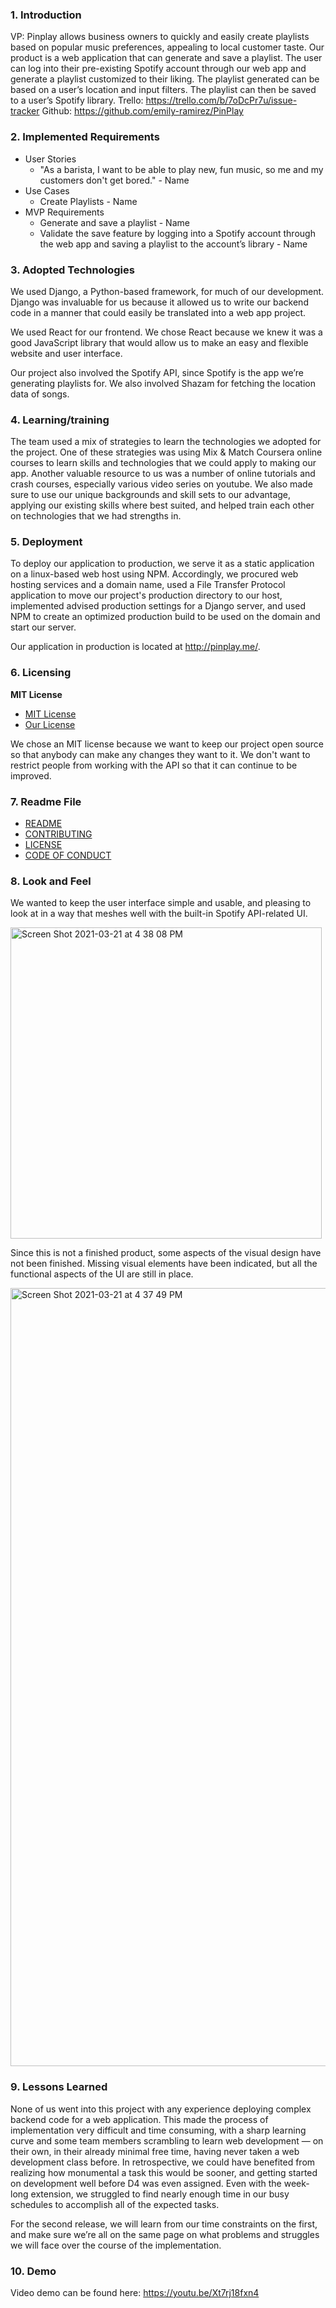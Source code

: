 ### 1. Introduction
VP: Pinplay allows business owners to quickly and easily create playlists based on popular music preferences, appealing to local customer taste. 
Our product is a web application that can generate and save a playlist. The user can log into their pre-existing Spotify account through our web app and generate a playlist customized to their liking. The playlist generated can be based on a user’s location and input filters. The playlist can then be saved to a user’s Spotify library. 
Trello: https://trello.com/b/7oDcPr7u/issue-tracker
Github: https://github.com/emily-ramirez/PinPlay

### 2. Implemented Requirements
* User Stories
    * "As a barista, I want to be able to play new, fun music, so me and my customers don't get bored."   - Name
* Use Cases
    * Create Playlists - Name
* MVP Requirements 
    * Generate and save a playlist - Name
    * Validate the save feature by logging into a Spotify account through the web app and saving a playlist to the account’s library - Name

### 3. Adopted Technologies
We used Django, a Python-based framework, for much of our development. Django was invaluable for us because it allowed us to write our backend code in a manner that could easily be translated into a web app project.

We used React for our frontend. We chose React because we knew it was a good JavaScript library that would allow us to make an easy and flexible website and user interface.

Our project also involved the Spotify API, since Spotify is the app we’re generating playlists for. We also involved Shazam for fetching the location data of songs.

### 4. Learning/training
The team used a mix of strategies to learn the technologies we adopted for the project. One of these strategies was using Mix & Match Coursera online courses to learn skills and technologies that we could apply to making our app. Another valuable resource to us was a number of online tutorials and crash courses, especially various video series on youtube. We also made sure to use our unique backgrounds and skill sets to our advantage, applying our existing skills where best suited, and helped train each other on technologies that we had strengths in.

### 5. Deployment
To deploy our application to production, we serve it as a static application on a linux-based web host using NPM. Accordingly, we procured web hosting services and a domain name, used a File Transfer Protocol application to move our project's production directory to our host, implemented advised production settings for a Django server, and used NPM to create an optimized production build to be used on the domain and start our server.

Our application in production is located at http://pinplay.me/.

### 6. Licensing

**MIT License** 
* [MIT License](https://choosealicense.com/licenses/mit/)
* [Our License](../LICENSE)

We chose an MIT license because we want to keep our project open source so that anybody can make any changes they want to it. We don't want to restrict people from working with the API so that it can continue to be improved. 

### 7. Readme File
* [README](../README.md)
* [CONTRIBUTING](../CONTRIBUTING.md)
* [LICENSE](../LICENSE)
* [CODE OF CONDUCT](../CODE_OF_CONDUCT.md)

### 8. Look and Feel
We wanted to keep the user interface simple and usable, and pleasing to look at in a way that meshes well with the built-in Spotify API-related UI.

<img width="498" alt="Screen Shot 2021-03-21 at 4 38 08 PM" src="https://user-images.githubusercontent.com/75813227/111925001-3a099000-8a64-11eb-9ab5-903d5c1150d1.png">


Since this is not a finished product, some aspects of the visual design have not been finished. Missing visual elements have been indicated, but all the functional aspects of the UI are still in place.

<img width="1245" alt="Screen Shot 2021-03-21 at 4 37 49 PM" src="https://user-images.githubusercontent.com/75813227/111925042-6c1af200-8a64-11eb-9b22-1f0a56bd9f51.png">


### 9. Lessons Learned
None of us went into this project with any experience deploying complex backend code for a web application. This made the process of implementation very difficult and time consuming, with a sharp learning curve and some team members scrambling to learn web development —  on their own, in their already minimal free time, having never taken a web development class before. In retrospective, we could have benefited from realizing how monumental a task this would be sooner, and getting started on development well before D4 was even assigned. Even with the week-long extension, we struggled to find nearly enough time in our busy schedules to accomplish all of the expected tasks.

For the second release, we will learn from our time constraints on the first, and make sure we’re all on the same page on what problems and struggles we will face over the course of the implementation.

### 10. Demo
Video demo can be found here:
https://youtu.be/Xt7rj18fxn4

